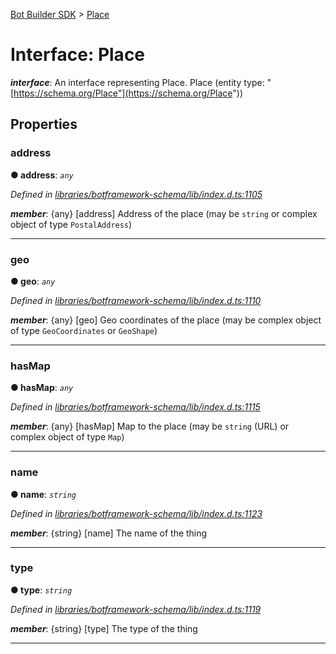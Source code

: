 [Bot Builder SDK](../README.md) > [Place](../interfaces/botbuilder.place.md)



# Interface: Place

*__interface__*: An interface representing Place. Place (entity type: "[https://schema.org/Place"](https://schema.org/Place"))



## Properties
<a id="address"></a>

###  address

**●  address**:  *`any`* 

*Defined in [libraries/botframework-schema/lib/index.d.ts:1105](https://github.com/Microsoft/botbuilder-js/blob/09ad751/libraries/botframework-schema/lib/index.d.ts#L1105)*


*__member__*: {any} [address] Address of the place (may be `string` or complex object of type `PostalAddress`)





___

<a id="geo"></a>

###  geo

**●  geo**:  *`any`* 

*Defined in [libraries/botframework-schema/lib/index.d.ts:1110](https://github.com/Microsoft/botbuilder-js/blob/09ad751/libraries/botframework-schema/lib/index.d.ts#L1110)*


*__member__*: {any} [geo] Geo coordinates of the place (may be complex object of type `GeoCoordinates` or `GeoShape`)





___

<a id="hasmap"></a>

###  hasMap

**●  hasMap**:  *`any`* 

*Defined in [libraries/botframework-schema/lib/index.d.ts:1115](https://github.com/Microsoft/botbuilder-js/blob/09ad751/libraries/botframework-schema/lib/index.d.ts#L1115)*


*__member__*: {any} [hasMap] Map to the place (may be `string` (URL) or complex object of type `Map`)





___

<a id="name"></a>

###  name

**●  name**:  *`string`* 

*Defined in [libraries/botframework-schema/lib/index.d.ts:1123](https://github.com/Microsoft/botbuilder-js/blob/09ad751/libraries/botframework-schema/lib/index.d.ts#L1123)*


*__member__*: {string} [name] The name of the thing





___

<a id="type"></a>

###  type

**●  type**:  *`string`* 

*Defined in [libraries/botframework-schema/lib/index.d.ts:1119](https://github.com/Microsoft/botbuilder-js/blob/09ad751/libraries/botframework-schema/lib/index.d.ts#L1119)*


*__member__*: {string} [type] The type of the thing





___


